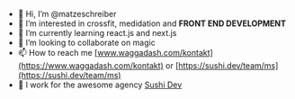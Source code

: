 - 👋 Hi, I’m @matzeschreiber
- 👀 I’m interested in crossfit, medidation and <b>FRONT END DEVELOPMENT</b>
- 🌱 I’m currently learning react.js and next.js
- 💞️ I’m looking to collaborate on magic
- 📫 How to reach me [www.waggadash.com/kontakt](https://www.waggadash.com/kontakt) or [https://sushi.dev/team/ms](https://sushi.dev/team/ms)
- 🍣 I work for the awesome agency [Sushi Dev](https://sushi.dev)

<!---
matzeschreiber/matzeschreiber is a ✨ special ✨ repository because its `README.md` (this file) appears on your GitHub profile.
You can click the Preview link to take a look at your changes.
--->
